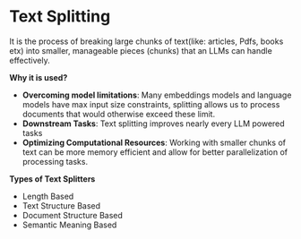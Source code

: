 # **Text Splitting**
It is the process of breaking large chunks of text(like: articles, Pdfs, books etx) into smaller, manageable pieces (chunks) that an LLMs can handle effectively.

**Why it is used?**
- **Overcoming model limitations**: Many embeddings models and language models have max input size constraints, splitting allows us to process documents that would otherwise exceed these limit.
- **Downstream Tasks**: Text splitting improves nearly every LLM powered tasks
- **Optimizing Computational Resources**: Working with smaller chunks of text can be more memory efficient and allow for better parallelization of processing tasks.

**Types of Text Splitters**
- Length Based
- Text Structure Based
- Document Structure Based
- Semantic Meaning Based